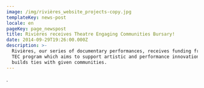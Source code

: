 ```yaml
---
image: /img/rivières_website_projects-copy.jpg
templateKey: news-post
locale: en
pageKey: page_newspost
title: Rivières receives Theatre Engaging Communities Bursary!
date: 2014-09-29T19:26:00.000Z
description: >-
  Rivières, our series of documentary performances, receives funding from the
  TEC program which aims to support artistic and performance innovation that
  builds ties with given communities.
---
```

.
